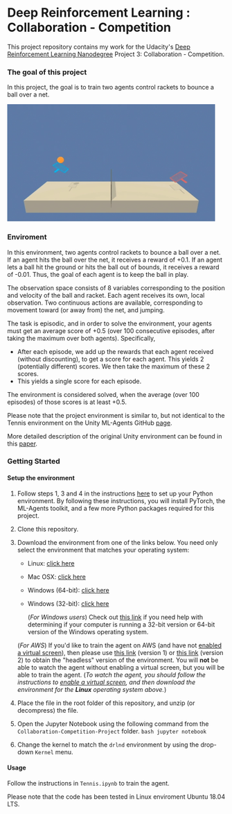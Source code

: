 # Deep Reinforcement Learning : Collaboration - Competition

This project repository contains my work for the Udacity's [Deep Reinforcement Learning Nanodegree](https://www.udacity.com/course/deep-reinforcement-learning-nanodegree--nd893) Project 3: Collaboration - Competition.

### The goal of this project

In this project, the goal is to train two agents control rackets to bounce a ball over a net.

![In Project 3, train two agents control rackets to bounce a ball over a net.](images/Unity_Tennis.gif)

### Enviroment 

In this environment, two agents control rackets to bounce a ball over a net. If an agent hits the ball over the net, it receives a reward of +0.1. If an agent lets a ball hit the ground or hits the ball out of bounds, it receives a reward of -0.01. Thus, the goal of each agent is to keep the ball in play.

The observation space consists of 8 variables corresponding to the position and velocity of the ball and racket. Each agent receives its own, local observation. Two continuous actions are available, corresponding to movement toward (or away from) the net, and jumping.

The task is episodic, and in order to solve the environment, your agents must get an average score of +0.5 (over 100 consecutive episodes, after taking the maximum over both agents). Specifically,

- After each episode, we add up the rewards that each agent received (without discounting), to get a score for each agent. This yields 2 (potentially different) scores. We then take the maximum of these 2 scores.
- This yields a single score for each episode.

The environment is considered solved, when the average (over 100 episodes) of those scores is at least +0.5.

Please note that the project environment is similar to, but not identical to the Tennis environment on the Unity ML-Agents GitHub [page](https://github.com/Unity-Technologies/ml-agents/blob/master/docs/Learning-Environment-Examples.md).

More detailed description of the original Unity environment can be found in this [paper](https://arxiv.org/pdf/1809.02627.pdf).


### Getting Started

#### Setup the environment
1. Follow steps 1, 3 and 4 in the instructions [here](https://github.com/udacity/deep-reinforcement-learning#dependencies) to set up your Python environment. By following these instructions, you will install PyTorch, the ML-Agents toolkit, and a few more Python packages required for this project.

2. Clone this repository.
	
3. Download the environment from one of the links below.  You need only select the environment that matches your operating system:

 	- Linux: [click here](https://s3-us-west-1.amazonaws.com/udacity-drlnd/P3/Tennis/Tennis_Linux.zip)
 	- Mac OSX: [click here](https://s3-us-west-1.amazonaws.com/udacity-drlnd/P3/Tennis/Tennis.app.zip)
 	- Windows (64-bit): [click here](https://s3-us-west-1.amazonaws.com/udacity-drlnd/P3/Tennis/Tennis_Windows_x86.zip)
 	- Windows (32-bit): [click here](https://s3-us-west-1.amazonaws.com/udacity-drlnd/P3/Tennis/Tennis_Windows_x86_64.zip)
 	
 	    (_For Windows users_) Check out [this link](https://support.microsoft.com/en-us/help/827218/how-to-determine-whether-a-computer-is-running-a-32-bit-version-or-64) if you need help with determining if your computer is running a 32-bit version or 64-bit version of the Windows operating system.

    (_For AWS_) If you'd like to train the agent on AWS (and have not [enabled a virtual screen](https://github.com/Unity-Technologies/ml-agents/blob/master/docs/Training-on-Amazon-Web-Service.md)), then please use [this link](https://s3-us-west-1.amazonaws.com/udacity-drlnd/P2/Reacher/one_agent/Reacher_Linux_NoVis.zip) (version 1) or [this link](https://s3-us-west-1.amazonaws.com/udacity-drlnd/P2/Reacher/Reacher_Linux_NoVis.zip) (version 2) to obtain the "headless" version of the environment.  You will **not** be able to watch the agent without enabling a virtual screen, but you will be able to train the agent.  (_To watch the agent, you should follow the instructions to [enable a virtual screen](https://github.com/Unity-Technologies/ml-agents/blob/master/docs/Training-on-Amazon-Web-Service.md), and then download the environment for the **Linux** operating system above._)
    
    
  4. Place the file in the root folder of this repository, and unzip (or decompress) the file. 
  
  5. Open the Jupyter Notebook using the following command from the `Collaboration-Competition-Project` folder.
	```bash
	jupyter notebook
	```
  
  6. Change the kernel to match the `drlnd` environment by using the drop-down `Kernel` menu. 

#### Usage   
Follow the instructions in `Tennis.ipynb` to train the agent.
    
Please note that the code has been tested in Linux enviroment Ubuntu 18.04 LTS.
